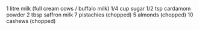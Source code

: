 1 litre milk (full cream cows / buffalo milk)
1/4 cup sugar
1/2 tsp cardamom powder
2 tbsp saffron milk
7 pistachios (chopped)
5 almonds (chopped)
10 cashews (chopped)